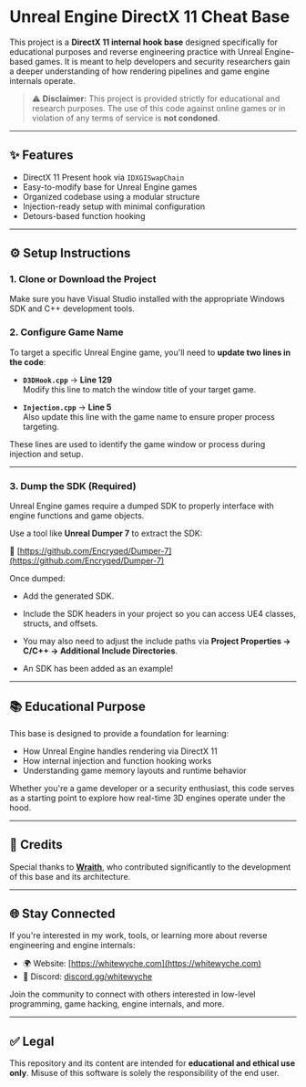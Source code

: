 # Unreal Engine DirectX 11 Cheat Base

This project is a **DirectX 11 internal hook base** designed specifically for educational purposes and reverse engineering practice with Unreal Engine-based games. It is meant to help developers and security researchers gain a deeper understanding of how rendering pipelines and game engine internals operate.

> ⚠️ **Disclaimer:** This project is provided strictly for educational and research purposes. The use of this code against online games or in violation of any terms of service is **not condoned**.

---

## ✨ Features

- DirectX 11 Present hook via `IDXGISwapChain`
- Easy-to-modify base for Unreal Engine games
- Organized codebase using a modular structure
- Injection-ready setup with minimal configuration
- Detours-based function hooking

---

## ⚙️ Setup Instructions

### 1. Clone or Download the Project

Make sure you have Visual Studio installed with the appropriate Windows SDK and C++ development tools.

### 2. Configure Game Name

To target a specific Unreal Engine game, you'll need to **update two lines in the code**:

- **`D3DHook.cpp`** → **Line 129**  
  Modify this line to match the window title of your target game.

- **`Injection.cpp`** → **Line 5**  
  Also update this line with the game name to ensure proper process targeting.

These lines are used to identify the game window or process during injection and setup.

---

### 3. Dump the SDK (Required)

Unreal Engine games require a dumped SDK to properly interface with engine functions and game objects.

Use a tool like **Unreal Dumper 7** to extract the SDK:

🔗 [https://github.com/Encryqed/Dumper-7](https://github.com/Encryqed/Dumper-7)

Once dumped:

- Add the generated SDK.
- Include the SDK headers in your project so you can access UE4 classes, structs, and offsets.
- You may also need to adjust the include paths via **Project Properties → C/C++ → Additional Include Directories**.

- An SDK has been added as an example!

---

## 📚 Educational Purpose

This base is designed to provide a foundation for learning:

- How Unreal Engine handles rendering via DirectX 11
- How internal injection and function hooking works
- Understanding game memory layouts and runtime behavior

Whether you're a game developer or a security enthusiast, this code serves as a starting point to explore how real-time 3D engines operate under the hood.

---

## 🤝 Credits

Special thanks to **[Wraith](https://github.com/Wraith1504)**, who contributed significantly to the development of this base and its architecture.

---

## 🌐 Stay Connected

If you're interested in my work, tools, or learning more about reverse engineering and engine internals:

- 🌍 Website: [https://whitewyche.com](https://whitewyche.com)
- 💬 Discord: [discord.gg/whitewyche](https://discord.gg/whitewyche)

Join the community to connect with others interested in low-level programming, game hacking, engine internals, and more.

---

## ✅ Legal

This repository and its content are intended for **educational and ethical use only**. Misuse of this software is solely the responsibility of the end user.
